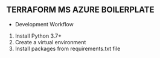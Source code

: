 ## TERRAFORM MS AZURE BOILERPLATE

- Development Workflow

1. Install Python 3.7+
2. Create a virtual environment
3. Install packages from requirements.txt file